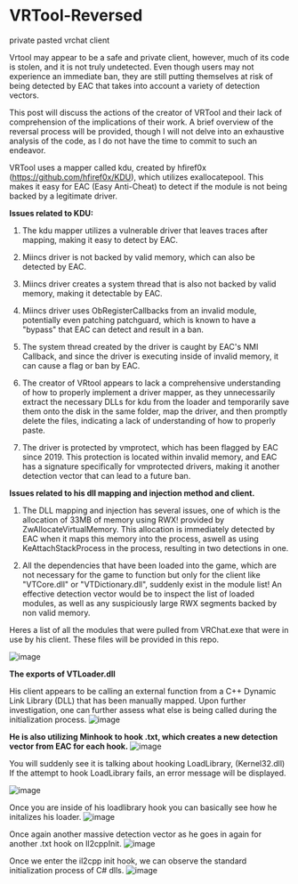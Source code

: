 # VRTool-Reversed
private pasted vrchat client

Vrtool may appear to be a safe and private client, however, much of its code is stolen, and it is not truly undetected. Even though users may not experience an immediate ban, they are still putting themselves at risk of being detected by EAC that takes into account a variety of detection vectors.

This post will discuss the actions of the creator of VRTool and their lack of comprehension of the implications of their work. A brief overview of the reversal process will be provided, though I will not delve into an exhaustive analysis of the code, as I do not have the time to commit to such an endeavor.

VRTool uses a mapper called kdu, created by hfiref0x (https://github.com/hfiref0x/KDU), which utilizes exallocatepool. This makes it easy for EAC (Easy Anti-Cheat) to detect if the module is not being backed by a legitimate driver.

**Issues related to KDU:**
1. The kdu mapper utilizes a vulnerable driver that leaves traces after mapping, making it easy to detect by EAC.

2. Miincs driver is not backed by valid memory, which can also be detected by EAC.

3. Miincs driver creates a system thread that is also not backed by valid memory, making it detectable by EAC.

4. Miincs driver uses ObRegisterCallbacks from an invalid module, potentially even patching patchguard, which is known to have a "bypass" that EAC can detect and result in a ban. 

6. The system thread created by the driver is caught by EAC's NMI Callback, and since the driver is executing inside of invalid memory, it can cause a flag or ban by EAC.

7. The creator of VRtool appears to lack a comprehensive understanding of how to properly implement a driver mapper, as they unnecessarily extract the necessary DLLs for kdu from the loader and temporarily save them onto the disk in the same folder, map the driver, and then promptly delete the files, indicating a lack of understanding of how to properly paste.

8. The driver is protected by vmprotect, which has been flagged by EAC since 2019. This protection is located within invalid memory, and EAC has a signature specifically for vmprotected drivers, making it another detection vector that can lead to a future ban.

**Issues related to his dll mapping and injection method and client.**
1. The DLL mapping and injection has several issues, one of which is the allocation of 33MB of memory using RWX! provided by ZwAllocateVirtualMemory. This allocation is immediately detected by EAC when it maps this memory into the process, aswell as using KeAttachStackProcess in the process, resulting in two detections in one.

2. All the dependencies that have been loaded into the game, which are not necessary for the game to function but only for the client like "VTCore.dll" or "VTDictionary.dll", suddenly exist in the module list! An effective detection vector would be to inspect the list of loaded modules, as well as any suspiciously large RWX segments backed by non valid memory.

Heres a list of all the modules that were pulled from VRChat.exe that were in use by his client. These files will be provided in this repo.

![image](https://user-images.githubusercontent.com/45796777/213983724-64e14696-b84f-4c04-b04a-0e21ca7a2a11.png)


**The exports of VTLoader.dll**

His client appears to be calling an external function from a C++ Dynamic Link Library (DLL) that has been manually mapped. Upon further investigation, one can further assess what else is being called during the initialization process.
![image](https://user-images.githubusercontent.com/45796777/213985560-19c113c6-fa92-4974-8268-8da995c48c87.png)

**He is also utilizing Minhook to hook .txt, which creates a new detection vector from EAC for each hook.**
![image](https://user-images.githubusercontent.com/45796777/213988200-f168c079-71d3-4220-b259-96f11d1b4088.png)

You will suddenly see it is talking about hooking LoadLibrary, (Kernel32.dll) If the attempt to hook LoadLibrary fails, an error message will be displayed.

![image](https://user-images.githubusercontent.com/45796777/213986225-84269b4e-666a-4d61-9276-5ec521328f9f.png)

Once you are inside of his loadlibrary hook you can basically see how he initalizes his loader.
![image](https://user-images.githubusercontent.com/45796777/213986740-4d85e4c9-23b1-43f1-a68f-b3b709ff81f5.png)

Once again another massive detection vector as he goes in again for another .txt hook on Il2cppInit.
![image](https://user-images.githubusercontent.com/45796777/213986863-35db40ca-8458-4821-b009-239f5f04a45d.png)

Once we enter the il2cpp init hook, we can observe the standard initialization process of C# dlls.
![image](https://user-images.githubusercontent.com/45796777/213987406-59dcc03b-2bc4-4832-9912-2cb0444796ba.png)
